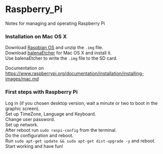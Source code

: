 # Raspberry_Pi
Notes for managing and operating Raspberry Pi

### Installation on Mac OS X
Download [Raspbian OS](https://www.raspberrypi.org/downloads/raspbian/) and unzip the `.img` file.  
Download [balenaEtcher](https://www.balena.io/etcher/) for Mac OS X and install it.  
Use balenaEtcher to write the `.img` file to the SD card.
  
Documentation on https://www.raspberrypi.org/documentation/installation/installing-images/mac.md  
  
### First steps with Raspberry Pi
Log in (if you chosen desktop version, wait a minute or two to boot in the graphic screen).  
Set up TimeZone, Language and Keyboard.  
Change user password.  
Set up network.  
After reboot run `sudo raspi-config` from the terminal.  
Do the configuration and reboot.  
Run `sudo apt-get update && sudo apt-get dist-upgrade -y` and reboot.  
Start working and have fun!  
